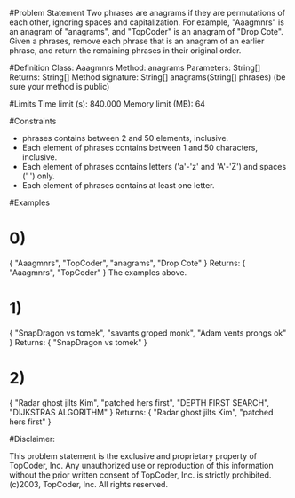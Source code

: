 #Problem Statement
Two phrases are anagrams if they are permutations of each other, ignoring spaces and capitalization. For example, "Aaagmnrs" is an anagram of "anagrams", and "TopCoder" is an anagram of "Drop Cote". Given a phrases, remove each phrase that is an anagram of an earlier phrase, and return the remaining phrases in their original order.

#Definition
Class: Aaagmnrs
Method: anagrams
Parameters: String[]
Returns: String[]
Method signature: String[] anagrams(String[] phrases)
(be sure your method is public)

#Limits
Time limit (s): 840.000
Memory limit (MB): 64

#Constraints
- phrases contains between 2 and 50 elements, inclusive.
- Each element of phrases contains between 1 and 50 characters, inclusive.
- Each element of phrases contains letters ('a'-'z' and 'A'-'Z') and spaces (' ') only.
- Each element of phrases contains at least one letter.

#Examples
# 0)
{ "Aaagmnrs", "TopCoder", "anagrams", "Drop Cote" }
Returns: { "Aaagmnrs", "TopCoder" }
The examples above.

# 1)
{ "SnapDragon vs tomek", "savants groped monk", "Adam vents prongs ok" }
Returns: { "SnapDragon vs tomek" }

# 2)
{ "Radar ghost jilts Kim", "patched hers first", "DEPTH FIRST SEARCH", "DIJKSTRAS ALGORITHM" }
Returns: { "Radar ghost jilts Kim", "patched hers first" }

#Disclaimer:

This problem statement is the exclusive and proprietary property of TopCoder, Inc. Any unauthorized use or reproduction of this information without the prior written consent of TopCoder, Inc. is strictly prohibited. (c)2003, TopCoder, Inc. All rights reserved.

